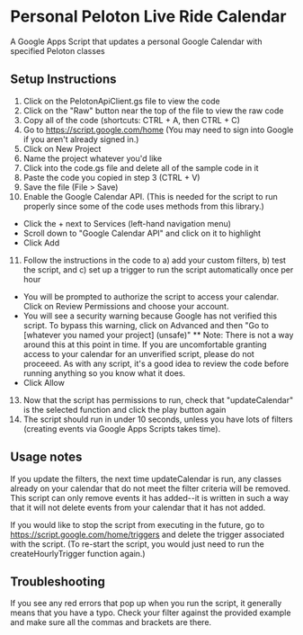# Personal Peloton Live Ride Calendar
A Google Apps Script that updates a personal Google Calendar with specified Peloton classes


## Setup Instructions
1. Click on the PelotonApiClient.gs file to view the code
2. Click on the "Raw" button near the top of the file to view the raw code
3. Copy all of the code (shortcuts: CTRL + A, then CTRL + C)
4. Go to https://script.google.com/home (You may need to sign into Google if you aren't already signed in.)
5. Click on New Project
6. Name the project whatever you'd like
7. Click into the code.gs file and delete all of the sample code in it
8. Paste the code you copied in step 3 (CTRL + V)
9. Save the file (File > Save)
10. Enable the Google Calendar API. (This is needed for the script to run properly since some of the code uses methods from this library.)
* Click the + next to Services (left-hand navigation menu)
* Scroll down to "Google Calendar API" and click on it to highlight
* Click Add
11. Follow the instructions in the code to a) add your custom filters, b) test the script, and c) set up a trigger to run the script automatically once per hour
* You will be prompted to authorize the script to access your calendar. Click on Review Permissions and choose your account.
* You will see a security warning because Google has not verified this script. To bypass this warning, click on Advanced and then "Go to [whatever you named your project] (unsafe)"
** Note: There is not a way around this at this point in time. If you are uncomfortable granting access to your calendar for an unverified script, please do not proceeed. As with any script, it's a good idea to review the code before running anything so you know what it does. 
* Click Allow
13. Now that the script has permissions to run, check that "updateCalendar" is the selected function and click the play button again
14. The script should run in under 10 seconds, unless you have lots of filters (creating events via Google Apps Scripts takes time).

## Usage notes
If you update the filters, the next time updateCalendar is run, any classes already on your calendar that do not meet the filter criteria will be removed.
This script can only remove events it has added--it is written in such a way that it will not delete events from your calendar that it has not added.

If you would like to stop the script from executing in the future, go to https://script.google.com/home/triggers and delete the trigger associated with the script. (To re-start the script, you would just need to run the createHourlyTrigger function again.)

## Troubleshooting
If you see any red errors that pop up when you run the script, it generally means that you have a typo. Check your filter against the provided example and make sure all the commas and brackets are there.


